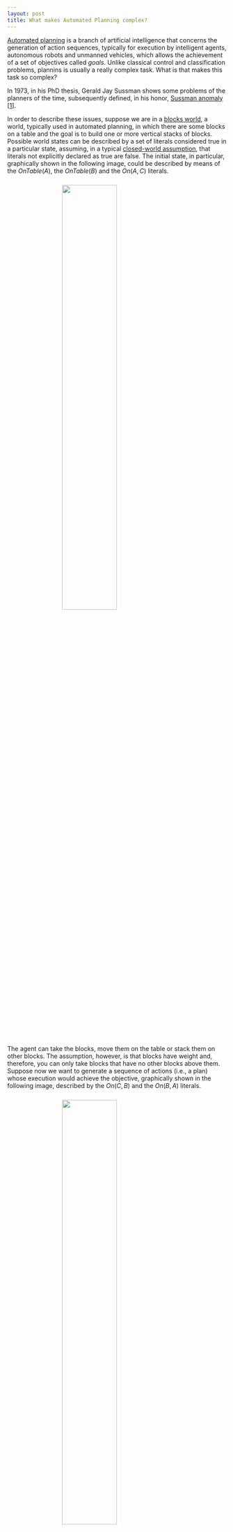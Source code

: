 ```yaml
---
layout: post
title: What makes Automated Planning complex?
---
```


[Automated planning](https://en.wikipedia.org/wiki/Automated_planning_and_scheduling) is a branch of artificial intelligence that concerns the generation of action sequences, typically for execution by intelligent agents, autonomous robots and unmanned vehicles, which allows the achievement of a set of objectives called *goals*. Unlike classical control and classification problems, plannins is usually a really complex task. What is that makes this task so complex?

In 1973, in his PhD thesis, Gerald Jay Sussman shows some problems of the planners of the time, subsequently defined, in his honor, [Sussman anomaly](https://en.wikipedia.org/wiki/Sussman_anomaly) \[[1](#r1)\].

In order to describe these issues, suppose we are in a [blocks world](https://en.wikipedia.org/wiki/Blocks_world), a world, typically used in automated planning, in which there are some blocks on a table and the goal is to build one or more vertical stacks of blocks. Possible world states can be described by a set of literals considered true in a particular state, assuming, in a typical [closed-world assumption](https://en.wikipedia.org/wiki/Closed-world_assumption), that literals not explicitly declared as true are false. The initial state, in particular, graphically shown in the following image, could be described by means of the $OnTable\left(A\right)$, the $OnTable\left(B\right)$ and the $On\left(A, C\right)$ literals.

<img style="display: block; margin-left: auto; margin-right: auto; width: 50%; padding: 10px;" src="{{site.url}}/figures/2022-07-24-planning_complexity/sa01.png">

The agent can take the blocks, move them on the table or stack them on other blocks. The assumption, however, is that blocks have weight and, therefore, you can only take blocks that have no other blocks above them. Suppose now we want to generate a sequence of actions (i.e., a plan) whose execution would achieve the objective, graphically shown in the following image, described by the $On\left(C, B\right)$ and the $On\left(B, A\right)$ literals.

<img style="display: block; margin-left: auto; margin-right: auto; width: 50%; padding: 10px;" src="{{site.url}}/figures/2022-07-24-planning_complexity/sa05.png">

The agent may think of achieving the two goals independently, achieving, initially, the first goal and, then, the other. Suppose, for example, that the $On\left(C, B\right)$ goal is chosen as first. To this end, the agent takes $B$ block, initially on the table, and stacks it on block $C$, easily achieving, as graphically shown in the following image, the $On\left(C, B\right)$ goal.

<img style="display: block; margin-left: auto; margin-right: auto; width: 50%; padding: 10px;" src="{{site.url}}/figures/2022-07-24-planning_complexity/sa02.png">

Once block $B$ is stacked on top of block $C$, however, block $A$ gets stuck under the weight of blocks $B$ and $C$. Not being able to move block $A$, clearly, the $On\left(B, A\right)$ goal remains unachievable.

A similar problem could have occurred even if, instead of the $On\left(C, B\right)$ goal, the $On\left(B, A\right)$ goal would have been chosen as first. Block $C$, in particular, could be picked up and moved on the table.

<img style="display: block; margin-left: auto; margin-right: auto; width: 50%; padding: 10px;" src="{{site.url}}/figures/2022-07-24-planning_complexity/sa03.png">

Block $A$ could then be picked up and stacked on block $B$.

<img style="display: block; margin-left: auto; margin-right: auto; width: 50%; padding: 10px;" src="{{site.url}}/figures/2022-07-24-planning_complexity/sa04.png">

In this case block $B$ gets stuck under the weight of block $A$, making the $On\left(C, B\right)$ goal remains unachievable.

The solution to this problem, therefore, is to consider the different goals *at the same time*, taking into account the interactions they may have among them. Managing all the goals together, however, makes solving a planning problem hard from a computational complexity point of view  (depending on the expressiveness managed by the solvers, from PSPACE-complete on \[[2](#r2)\]).

### A broader view

The Sussman anomaly, to date, is handled by any modern planner. It remains, nonetheless, still useful for explaining why planning is non-trivial. To better understand such complexity it might be useful to see the Sussman anomaly as a particular case of a broader problematic. Understanding these issues allows us to study better heuristics to solve planning problems more efficiently and, more generally, to understand how some phenomena work in the world around us. The broader problem, indeed, is applicable in all those situations in which you have to **move away from the solution to get closer to it**.

Imagine, for example, the following sadistic situation. There is a dog and, beyond a gate, a nice succulent bone.

<img style="display: block; margin-left: auto; margin-right: auto; width: 50%; padding: 10px;" src="{{site.url}}/figures/2022-07-24-planning_complexity/dog.png">

The gate is, on one side, far from the bone, open. In order to reach the bone, hence, the dog should first *move away* from the bone and, once through the gate, *get closer* and easily reach the tasty booty. However, the dog sees the bone through the gate and smells it. The closer it gets to the bone, the more difficult it will be to move away from it. Whenever the poor dog moves away from the bone to look for an alternative to reach the meal it will see the bone go away, the bone's smell will be fading and, therefore, the dog will end up believing that it is moving in the wrong direction, getting back "closer" to the bone.

In a scenario like this, Sussman's anomaly is represented by the gate that forces the dog, if it wants to reach the bone, to temporarily move away from the desired target. The same problem, nonetheless, occurs also in the case of [optimization](https://en.wikipedia.org/wiki/Mathematical_optimization) in all those situations (the overwhelming majority) in which, in the optimization function, [local minima](https://en.wikipedia.org/wiki/Maxima_and_minima) occur. Suppose we are trekking on a mountain when, suddenly, the fog descends, preventing us from seeing beyond a few meters. We don't have a compass and our GPS battery has run out. Additionally, we do not know the area very well, yet we know that our vehicle is downstream and, to return safely to our homes, we must reach it.

If we are particularly lucky, the mountain could have a shape like the one depicted in the following picture. Although with a profile that is not perfectly regular like the one in the figure, the mountain could still have a path similar to that of a [convex](https://en.wikipedia.org/wiki/Convex_function) function.

<img style="display: block; margin-left: auto; margin-right: auto; width: 50%; padding: 10px;" src="{{site.url}}/figures/2022-07-24-planning_complexity/convex.png">

In this case, of course, wherever we were, we would have to do nothing but go down! It is difficult to demonstrate intelligent behavior in these cases, as even a fairly round stone would be able to return home. It should only roll, taking advantage of gravity, while letting itself be guided by the slope of the mountain.

The situation would become risky, although more interesting, if we were on a mountain with a profile similar to that of the following figure. This shape is typically called the [Ackley function](https://en.wikipedia.org/wiki/Ackley_function) and is often used to test the capabilities of the optimization algorithms.

<img style="display: block; margin-left: auto; margin-right: auto; width: 50%; padding: 10px;" src="{{site.url}}/figures/2022-07-24-planning_complexity/ackley.png">

In this case, in particular, we wouldn't know where to go! We could not superficially exploit the information coming from the slope of the mountain because, almost certainly, we would end up in a local minimum. Any attempt to reach our vehicle, moreover, would almost certainly require the need to take some steps uphill, forcing us to *move away* from the lowest point to, hopefully, *getting closer* to it, later, and, eventually, finally reach the destination.

### Conclusions

Planning a sequence of actions to achieve a certain set of goals is a potentially demanding task from a combinatorial point of view. The complexity derives from the expressiveness of the language chosen to define the planning problem and, more in detail, from the possibility of expressing the potential interactions that any objectives may have.

The development of domain-independent heuristics allows to alleviate the negative effects generated by this complexity but, in order to be correctly evaluated, it is necessary to apply them to evaluation problems capable of challenging the abilities of planners, equipped with "gates" that prevent poor dogs from directly reach the desired bones and local minima that make any hikers run the risk of getting lost. As smart as your approach may be, evaluating it on an extremely simple problem, like in the case of a convex function, you may not realize that, actually, on more complex cases, your algorithm does not work well as you expected.

### References

[<a name="r1"></a>1] Sussman, G. J. (1973). *A computational model of skill acquisition* ([pdf](http://hdl.handle.net/1721.1/6894)).

[<a name="r2"></a>2] Bylander, T. (1994). *The computational complexity of propositional STRIPS planning*. Artificial Intelligence. 69 (1-2). 165-204 [https://doi.org/10.1016/0004-3702(94)90081-7](https://doi.org/10.1016/0004-3702(94)90081-7).